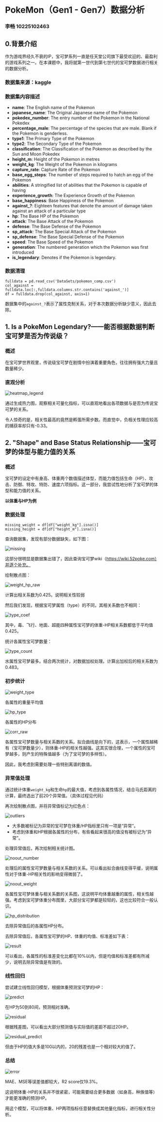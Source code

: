 # PokeMon（Gen1 - Gen7）数据分析

### 李畅 10225102463

## 0.背景介绍

作为游戏界经久不衰的IP，宝可梦系列一直是任天堂公司旗下最受欢迎的、最盈利的游戏系列之一。在本课题中，我将就第一世代到第七世代的宝可梦数据进行相关的数据分析。

### 数据集来源：kaggle

### 数据集内容描述

+ **name**: The English name of the Pokemon
+ **japanese_name**: The Original Japanese name of the Pokemon
+ **pokedex_number**: The entry number of the Pokemon in the National Pokedex
+ **percentage_male**: The percentage of the species that are male. Blank if the Pokemon is genderless.
+ **type1**: The Primary Type of the Pokemon
+ **type2**: The Secondary Type of the Pokemon
+ **classification**: The Classification of the Pokemon as described by the Sun and Moon Pokedex
+ **height_m**: Height of the Pokemon in metres
+ **weight_kg**: The Weight of the Pokemon in kilograms
+ **capture_rate**: Capture Rate of the Pokemon
+ **base_egg_steps**: The number of steps required to hatch an egg of the Pokemon
+ **abilities**: A stringified list of abilities that the Pokemon is capable of having
+ **experience_growth**: The Experience Growth of the Pokemon
+ **base_happiness**: Base Happiness of the Pokemon
+ **against_?**: Eighteen features that denote the amount of damage taken against an attack of a particular type
+ **hp**: The Base HP of the Pokemon
+ **attack**: The Base Attack of the Pokemon
+ **defense**: The Base Defense of the Pokemon
+ **sp_attack**: The Base Special Attack of the Pokemon
+ **sp_defense**: The Base Special Defense of the Pokemon
+ **speed**: The Base Speed of the Pokemon
+ **generation**: The numbered generation which the Pokemon was first introduced
+ **is_legendary**: Denotes if the Pokemon is legendary.

### 数据清理

```
fulldata = pd.read_csv('DataSets/pokemon_comp.csv')
col_against = fulldata.loc[:,fulldata.columns.str.contains('against_')]
df = fulldata.drop(col_against, axis=1)
```

数据集中的`against_?`表示了属性克制关系，对于本次数据分析缺少意义，因此去除。

## 1. Is a PokeMon Legendary?——能否根据数据判断宝可梦是否为传说级？

### 概述

在宝可梦世界观里，传说级宝可梦在剧情中扮演着重要角色，往往拥有强大力量且数量稀少。

### 直观分析

![heatmap_legend](img/heatmap_legend.png)

通过生成热力图，观察相关可量化指标，可以直观地看出各项数据与是否为传说宝可梦的关系。

令人惊奇的是，相关性最高的竟然是孵蛋所需步数。而直觉中，负相关性理应较高的捕获率却只有-0.33。

## 2. "Shape" and Base Status Relationship——宝可梦的体型与能力值的关系

### 概述

宝可梦的设定中有身高、体重两个数值描述体型，而能力值包括生命（HP）、攻击、防御、特攻、特防、速度六项指标。这一部分，我尝试性地分析了宝可梦的体型和能力值的关系。

**以体重与HP为例**

### 数据处理

```
missing_weight = df[df["weight_kg"].isna()]
missing_height = df[df["height_m"].isna()]
```

查询数据集，发现有部分数据缺失，如下图：

![missing](img/missing_Data.png)

这部分很明显是数据集出错了，因此查询宝可梦wiki（https://wiki.52poke.com）并逐个补充。

绘制散点图：

![weight_hp_raw](img/weight_HP_raw.png)

计算出相关系数为0.425。说明相关性较弱

然后我们发现，根据宝可梦属性（type）的不同，其相关系数也不相同：

![type_coef](img/type_coef.png)

其中，毒、飞行、地面、超能四种属性宝可梦的体重-HP相关系数都低于平均值0.425。

统计各属性宝可梦数量：

![type_count](img/type_count.png)

水属性宝可梦最多。结合两次统计，对数据加权处理。计算出加权后的相关系数为0.483。

### 初步统计

![weight_type](img/weight_by_type.png)

各属性的重量平均值

![hp_type](img/hp_by_type.png)

各属性的HP分布

![corr_raw](img/corr_by_num_raw.png)

各属性宝可梦数量与相关系数的关系。拟合曲线是向下的，这表示，一个属性越稀有（宝可梦数量少），则体重-HP的相关性越强。这其实很合理，一个属性的宝可梦越多，则产生的特殊值越多（为了宝可梦的多样性）。

因此，我考虑到需要处理一些特别离谱的数值。

### 异常值处理

通过统计体重`weight_kg`和生命`hp`的最大值，考虑到各属性情况，结合马氏距离的计算，最终选出了前20个异常值。（具体过程见代码）

再次绘制散点图，并将异常值标记为红色点：

![outliers](img/highlighted_out.png)

+ 大多数被标记为异常的宝可梦在体重/HP指标里只有一项是“异常”。
+ 考虑到体重和HP根据各属性的分布，有些看起来很高的值没有被标记为“异常”。

处理异常值后，再次绘制相关统计图。

![noout_number](img/corr_by_num_noout.png)

处理后的属性宝可梦数量与相关系数的关系。可以看出拟合曲线变得平缓，说明属性对于体重-HP相关性的影响变得微弱了。

![noout_weight](img/corr_by_weight_noout.png)

各属性宝可梦体重与相关系数的关系图，这说明平均体重越重的属性，相关性越强。考虑到宝可梦体重分布图里，大部分宝可梦都是较轻的，这也比较符合一般认识。

![hp_distribution](img/hp_distri_noout.png)

去除异常值后的各属性HP分布。

去除异常值后，各属性宝可梦的HP、体重的均值、标准差如下表：

![result](img/result.png)

可以看出，各属性的标准差变化比都在10%以内，但是均值和标准差都有所减少，说明去除异常值是有效的。

### 线性回归

尝试建立线性回归模型，根据体重预测宝可梦的HP：

![predict](img/linear_predict.png)

在HP为50到80间，预测相对准确。

![residual](img/residual.png)

根据残差图，可以看出大部分预测值与实际值的差距不超过20HP。

![residual_predict](img/residual_predict.png)

但由于HP的值大多是100以内的，20的残差也是一个相对较大的值了。

### 总结

![error](img/error.png)

MAE、MSE等误差值都较大，R2 score仅19.3%。

这说明体重-HP的关系并不很紧密，可能需要结合更多数据（如身高，种族值等）才能更准确的预测HP。

用这个模型，可以将体重、HP两项指标任意替换成其他量化指标，进行相关性分析。
